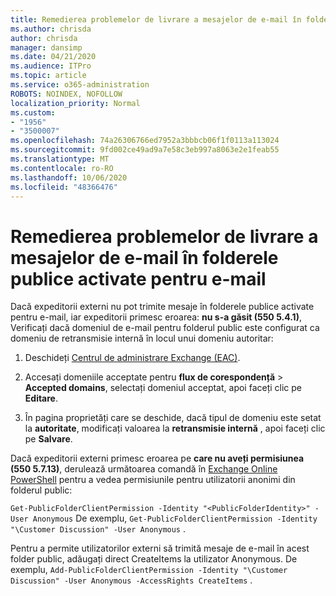 ```yaml
---
title: Remedierea problemelor de livrare a mesajelor de e-mail în folderele publice activate pentru e-mail
ms.author: chrisda
author: chrisda
manager: dansimp
ms.date: 04/21/2020
ms.audience: ITPro
ms.topic: article
ms.service: o365-administration
ROBOTS: NOINDEX, NOFOLLOW
localization_priority: Normal
ms.custom:
- "1956"
- "3500007"
ms.openlocfilehash: 74a26306766ed7952a3bbbcb06f1f0113a113024
ms.sourcegitcommit: 9fd002ce49ad9a7e58c3eb997a8063e2e1feab55
ms.translationtype: MT
ms.contentlocale: ro-RO
ms.lasthandoff: 10/06/2020
ms.locfileid: "48366476"
---
```

# <a name="fix-email-delivery-issues-to-mail-enabled-public-folders"></a>Remedierea problemelor de livrare a mesajelor de e-mail în folderele publice activate pentru e-mail

Dacă expeditorii externi nu pot trimite mesaje în folderele publice activate pentru e-mail, iar expeditorii primesc eroarea: **nu s-a găsit (550 5.4.1)**, Verificați dacă domeniul de e-mail pentru folderul public este configurat ca domeniu de retransmisie internă în locul unui domeniu autoritar:

1. Deschideți [Centrul de administrare Exchange (EAC)](https://docs.microsoft.com/Exchange/exchange-admin-center).

2. Accesați domeniile acceptate pentru **flux de corespondență** \> **Accepted domains**, selectați domeniul acceptat, apoi faceți clic pe **Editare**.

3. În pagina proprietăți care se deschide, dacă tipul de domeniu este setat la **autoritate**, modificați valoarea la **retransmisie internă** , apoi faceți clic pe **Salvare**.

Dacă expeditorii externi primesc eroarea pe **care nu aveți permisiunea (550 5.7.13)**, derulează următoarea comandă în [Exchange Online PowerShell](https://docs.microsoft.com/powershell/exchange/exchange-online/connect-to-exchange-online-powershell/connect-to-exchange-online-powershell) pentru a vedea permisiunile pentru utilizatorii anonimi din folderul public:

`Get-PublicFolderClientPermission -Identity "<PublicFolderIdentity>" -User Anonymous` De exemplu, `Get-PublicFolderClientPermission -Identity "\Customer Discussion" -User Anonymous` .

Pentru a permite utilizatorilor externi să trimită mesaje de e-mail în acest folder public, adăugați direct CreateItems la utilizator Anonymous. De exemplu, `Add-PublicFolderClientPermission -Identity "\Customer Discussion" -User Anonymous -AccessRights CreateItems` .

